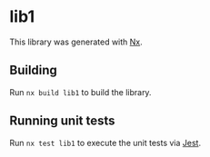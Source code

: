 # lib1

This library was generated with [Nx](https://nx.dev).

## Building

Run `nx build lib1` to build the library.

## Running unit tests

Run `nx test lib1` to execute the unit tests via [Jest](https://jestjs.io).
